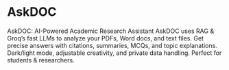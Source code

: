 # AskDOC
AskDOC: AI-Powered Academic Research Assistant  AskDOC uses RAG &amp; Groq’s fast LLMs to analyze your PDFs, Word docs, and text files. Get precise answers with citations, summaries, MCQs, and topic explanations. Dark/light mode, adjustable creativity, and private data handling. Perfect for students &amp; researchers.
